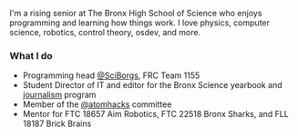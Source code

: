 <!--- This README is used in the rendering of my website -->

I'm a rising senior at The Bronx High School of Science who enjoys programming and learning how things work. I love physics, computer science, robotics, control theory, osdev, and more.

### What I do
- Programming head [@SciBorgs](https://github.com/SciBorgs), FRC Team 1155
- Student Director of IT and editor for the Bronx Science yearbook and [journalism](https://thesciencesurvey.com/) program
- Member of the [@atomhacks](https://github.com/atomhacks) committee
- Mentor for FTC 18657 Aim Robotics, FTC 22518 Bronx Sharks, and FLL 18187 Brick Brains

<!--[![spotify-github-profile](https://spotify-github-profile.vercel.app/api/view?uid=84fargo16nk7b2dmlrw72xz8l&cover_image=true&theme=novatorem&show_offline=true&background_color=121212&interchange=false&bar_color=d309e1&bar_color_cover=false)](https://spotify-github-profile.vercel.app/api/view?uid=84fargo16nk7b2dmlrw72xz8l&redirect=true)-->
